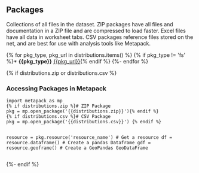 <!-- wp:heading  -->
<h2 id="packages">Packages</h2>
<!-- /wp:heading -->

<!-- wp:paragraph  -->

Collections of all files in the dataset. ZIP packages have all files and documentation in a ZIP file and are compressed to load faster. 
Excel files have all data in worksheet tabs. CSV packages reference files stored on the net, and are best for use
with analysis tools like Metapack. 

<!-- /wp:paragraph  -->
	
<!-- wp:list -->

{% for pkg_type, pkg_url in distributions.items() %}
{% if pkg_type != 'fs' %}* **{{pkg_type}}** [{{pkg_url}}]({{pkg_url}}){% endif %}
{%- endfor %}

<!-- /wp:list -->

{% if distributions.zip  or distributions.csv %}
<!-- wp:heading  {"level":3} -->
<h3 id="metapack">Accessing Packages in Metapack</h3>
<!-- /wp:heading -->
<!-- wp:code -->
<pre class="wp-block-code"><code>import metapack as mp
{% if distributions.zip %}# ZIP Package
pkg = mp.open_package('{{distributions.zip}}'){% endif %}
{% if distributions.csv %}# CSV Package
pkg = mp.open_package('{{distributions.csv}}') {% endif %}

resource = pkg.resource('resource_name') # Get a resource
df = resource.dataframe() # Create a pandas Dataframe
gdf = resource.geoframe() # Create a GeoPandas GeoDataFrame
</code></pre>
<!-- /wp:code -->
{%- endif %}
